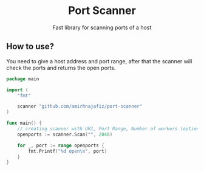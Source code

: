 <h1 align="center">
Port Scanner
</h1>

<p align="center">
Fast library for scanning ports of a host
</p>

## How to use?
You need to give a host address and port range, after that the scanner will 
check the ports and returns the open ports.
```go
package main

import (
	"fmt"

	scanner "github.com/amirhnajafiz/port-scanner"
)

func main() {
    // creating scanner with URI, Port Range, Number of workers (optional, default is 100)
	openports := scanner.Scan("", 2048)

	for _, port := range openports {
		fmt.Printf("%d open\n", port)
	}
}
```

